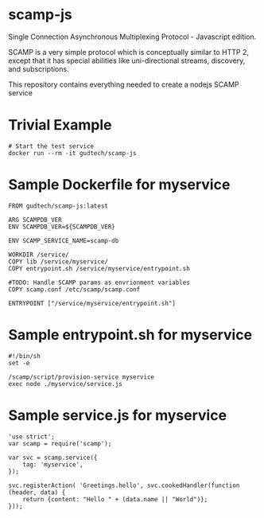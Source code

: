 # scamp-js
Single Connection Asynchronous Multiplexing Protocol - Javascript edition.

SCAMP is a very simple protocol which is conceptually similar to HTTP 2, except that it has special abilities like uni-directional streams, discovery, and subscriptions.

This repository contains everything needed to create a nodejs SCAMP service

# Trivial Example

    # Start the test service
    docker run --rm -it gudtech/scamp-js


# Sample Dockerfile for myservice

```
FROM gudtech/scamp-js:latest

ARG SCAMPDB_VER
ENV SCAMPDB_VER=${SCAMPDB_VER}

ENV SCAMP_SERVICE_NAME=scamp-db

WORKDIR /service/
COPY lib /service/myservice/
COPY entrypoint.sh /service/myservice/entrypoint.sh

#TODO: Handle SCAMP params as envrionment variables
COPY scamp.conf /etc/scamp/scamp.conf

ENTRYPOINT ["/service/myservice/entrypoint.sh"]
```

# Sample entrypoint.sh for myservice

```
#!/bin/sh
set -e

/scamp/script/provision-service myservice
exec node ./myservice/service.js
```

# Sample service.js for myservice

```
'use strict';
var scamp = require('scamp');

var svc = scamp.service({
    tag: 'myservice',
});

svc.registerAction( 'Greetings.hello', svc.cookedHandler(function (header, data) {
    return {content: "Hello " + (data.name || "World")};
}));
```

